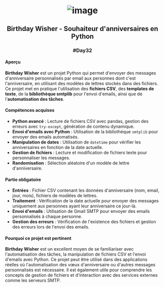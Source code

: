 # <p align="center"> ![image](https://github.com/user-attachments/assets/a615bca9-bd69-4679-b79d-a0d9eaa996db) </p>

## <p align="center"> Birthday Wisher - Souhaiteur d'anniversaires en Python </p>
### <p align="center"> #Day32 </p>

#### Aperçu
**Birthday Wisher** est un projet Python qui permet d'envoyer des messages d'anniversaire personnalisés par email aux personnes dont c'est l'anniversaire, en utilisant des modèles de lettres stockés dans des fichiers. Ce projet met en pratique l'utilisation des **fichiers CSV**, des **templates de texte**, de la **bibliothèque smtplib** pour l'envoi d'emails, ainsi que de l'**automatisation des tâches**.

#### Compétences acquises
- **Python avancé** : Lecture de fichiers CSV avec pandas, gestion des erreurs avec `try-except`, génération de contenu dynamique.
- **Envoi d'emails avec Python** : Utilisation de la bibliothèque `smtplib` pour envoyer des emails automatisés.
- **Manipulation de dates** : Utilisation de `datetime` pour vérifier les anniversaires en fonction de la date actuelle.
- **Gestion de fichiers** : Lecture et modification de fichiers texte pour personnaliser les messages.
- **Randomisation** : Sélection aléatoire d'un modèle de lettre d'anniversaire.

#### Partie obligatoire
- **Entrées** : Fichier CSV contenant les données d'anniversaire (nom, email, jour, mois), fichiers de modèles de lettres.
- **Traitement** : Vérification de la date actuelle pour envoyer des messages uniquement aux personnes ayant leur anniversaire ce jour-là.
- **Envoi d'emails** : Utilisation de Gmail SMTP pour envoyer des emails personnalisés à chaque personne.
- **Gestion des erreurs** : Vérification de l'existence des fichiers et gestion des erreurs lors de l'envoi des emails.

#### Pourquoi ce projet est pertinent
**Birthday Wisher** est un excellent moyen de se familiariser avec l'automatisation des tâches, la manipulation de fichiers CSV et l'envoi d'emails avec Python. Ce projet peut être utilisé dans des applications réelles où l'automatisation des vœux d'anniversaire ou d'autres messages personnalisés est nécessaire. Il est également utile pour comprendre les concepts de gestion de fichiers et d'interaction avec des services externes comme les serveurs SMTP.
